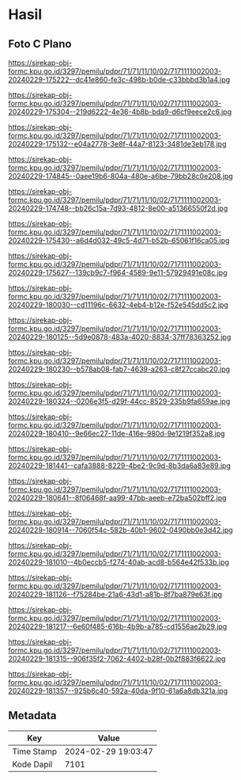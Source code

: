 # Hasil

## Foto C Plano

https://sirekap-obj-formc.kpu.go.id/3297/pemilu/pdpr/71/71/11/10/02/7171111002003-20240229-175222--dc41e860-fe3c-498b-b0de-c33bbbd3b1a4.jpg

https://sirekap-obj-formc.kpu.go.id/3297/pemilu/pdpr/71/71/11/10/02/7171111002003-20240229-175304--219d6222-4e36-4b8b-bda9-d6cf9eece2c6.jpg

https://sirekap-obj-formc.kpu.go.id/3297/pemilu/pdpr/71/71/11/10/02/7171111002003-20240229-175132--e04a2778-3e8f-44a7-8123-3481de3eb178.jpg

https://sirekap-obj-formc.kpu.go.id/3297/pemilu/pdpr/71/71/11/10/02/7171111002003-20240229-174845--0aee19b6-804a-480e-a6be-79bb28c0e208.jpg

https://sirekap-obj-formc.kpu.go.id/3297/pemilu/pdpr/71/71/11/10/02/7171111002003-20240229-174748--bb26c15a-7d93-4812-8e00-a51366550f2d.jpg

https://sirekap-obj-formc.kpu.go.id/3297/pemilu/pdpr/71/71/11/10/02/7171111002003-20240229-175430--a6d4d032-49c5-4d71-b52b-65061f16ca05.jpg

https://sirekap-obj-formc.kpu.go.id/3297/pemilu/pdpr/71/71/11/10/02/7171111002003-20240229-175627--139cb9c7-f964-4589-9e11-57929491e08c.jpg

https://sirekap-obj-formc.kpu.go.id/3297/pemilu/pdpr/71/71/11/10/02/7171111002003-20240229-180030--cd11196c-6632-4eb4-b12e-f52e545dd5c2.jpg

https://sirekap-obj-formc.kpu.go.id/3297/pemilu/pdpr/71/71/11/10/02/7171111002003-20240229-180125--5d9e0878-483a-4020-8834-37ff78363252.jpg

https://sirekap-obj-formc.kpu.go.id/3297/pemilu/pdpr/71/71/11/10/02/7171111002003-20240229-180230--b578ab08-fab7-4639-a263-c8f27ccabc20.jpg

https://sirekap-obj-formc.kpu.go.id/3297/pemilu/pdpr/71/71/11/10/02/7171111002003-20240229-180324--0206e3f5-d29f-44cc-8529-235b9fa659ae.jpg

https://sirekap-obj-formc.kpu.go.id/3297/pemilu/pdpr/71/71/11/10/02/7171111002003-20240229-180410--9e66ec27-11de-416e-980d-9e1219f352a8.jpg

https://sirekap-obj-formc.kpu.go.id/3297/pemilu/pdpr/71/71/11/10/02/7171111002003-20240229-181441--cafa3888-8229-4be2-9c9d-8b3da6a83e89.jpg

https://sirekap-obj-formc.kpu.go.id/3297/pemilu/pdpr/71/71/11/10/02/7171111002003-20240229-180641--8f06468f-aa99-47bb-aeeb-e72ba502bff2.jpg

https://sirekap-obj-formc.kpu.go.id/3297/pemilu/pdpr/71/71/11/10/02/7171111002003-20240229-180914--7060f54c-582b-40b1-9602-0490bb0e3d42.jpg

https://sirekap-obj-formc.kpu.go.id/3297/pemilu/pdpr/71/71/11/10/02/7171111002003-20240229-181010--4b0eccb5-f274-40ab-acd8-b564e42f533b.jpg

https://sirekap-obj-formc.kpu.go.id/3297/pemilu/pdpr/71/71/11/10/02/7171111002003-20240229-181126--f75284be-21a6-43d1-a81b-8f7ba879e63f.jpg

https://sirekap-obj-formc.kpu.go.id/3297/pemilu/pdpr/71/71/11/10/02/7171111002003-20240229-181217--6e60f485-616b-4b9b-a785-cd1556ae2b29.jpg

https://sirekap-obj-formc.kpu.go.id/3297/pemilu/pdpr/71/71/11/10/02/7171111002003-20240229-181315--906f35f2-7062-4402-b28f-0b2f883f6622.jpg

https://sirekap-obj-formc.kpu.go.id/3297/pemilu/pdpr/71/71/11/10/02/7171111002003-20240229-181357--925b6c40-592a-40da-9f10-61a6a8db321a.jpg


## Metadata

| Key        | Value               |
| ---------- | ------------------- |
| Time Stamp | 2024-02-29 19:03:47 |
| Kode Dapil | 7101                |



